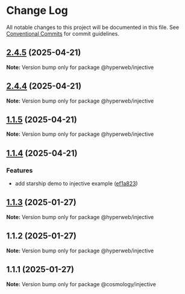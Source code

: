 # Change Log

All notable changes to this project will be documented in this file.
See [Conventional Commits](https://conventionalcommits.org) for commit guidelines.

## [2.4.5](https://github.com/hyperweb-io/create-interchain-app/compare/@hyperweb/injective@2.4.4...@hyperweb/injective@2.4.5) (2025-04-21)

**Note:** Version bump only for package @hyperweb/injective





## [2.4.4](https://github.com/hyperweb-io/create-interchain-app/compare/@hyperweb/injective@1.1.5...@hyperweb/injective@2.4.4) (2025-04-21)

**Note:** Version bump only for package @hyperweb/injective





## [1.1.5](https://github.com/hyperweb-io/create-interchain-app/compare/@hyperweb/injective@1.1.4...@hyperweb/injective@1.1.5) (2025-04-21)

**Note:** Version bump only for package @hyperweb/injective





## [1.1.4](https://github.com/hyperweb-io/create-interchain-app/compare/@hyperweb/injective@1.1.3...@hyperweb/injective@1.1.4) (2025-04-21)


### Features

* add starship demo to injective example ([ef1a823](https://github.com/hyperweb-io/create-interchain-app/commit/ef1a8231c5bbeaa47d4afcada069570969b8435c))





## [1.1.3](https://github.com/hyperweb-io/create-interchain-app/compare/@hyperweb/injective@1.1.2...@hyperweb/injective@1.1.3) (2025-01-27)

**Note:** Version bump only for package @hyperweb/injective





## 1.1.2 (2025-01-27)

**Note:** Version bump only for package @hyperweb/injective





## 1.1.1 (2025-01-27)

**Note:** Version bump only for package @cosmology/injective
